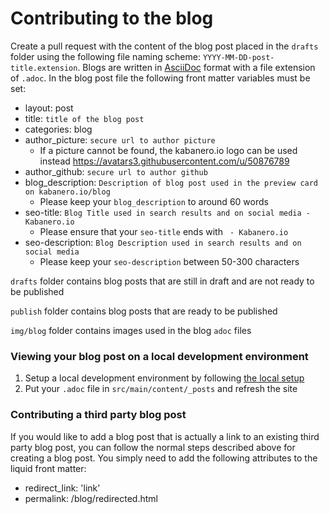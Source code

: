 # Contributing to the blog
Create a pull request with the content of the blog post placed in the `drafts` folder using the following file naming scheme: `YYYY-MM-DD-post-title.extension`.  Blogs are written in [AsciiDoc](https://asciidoctor.org/docs/asciidoc-writers-guide/) format with a file extension of `.adoc`. In the blog post file the following front matter variables must be set:
- layout: post
- title: `title of the blog post`
- categories: blog
- author_picture: `secure url to author picture`
     - If a picture cannot be found, the kabanero.io logo can be used instead https://avatars3.githubusercontent.com/u/50876789
- author_github: `secure url to author github`
- blog_description: `Description of blog post used in the preview card on kabanero.io/blog`
     - Please keep your `blog_description` to around 60 words
- seo-title: `Blog Title used in search results and on social media - Kabanero.io`
     - Please ensure that your `seo-title` ends with ` - Kabanero.io`
- seo-description: `Blog Description used in search results and on social media`
     - Please keep your `seo-description` between 50-300 characters

`drafts` folder contains blog posts that are still in draft and are not ready to be published

`publish` folder contains blog posts that are ready to be published

`img/blog` folder contains images used in the blog `adoc` files

### Viewing your blog post on a local development environment
 1. Setup a local development environment by following [the local setup](https://github.com/kabanero-io/kabanero-website/blob/master/CONTRIBUTING.md#local-development-setup)
 1. Put your `.adoc` file in `src/main/content/_posts` and refresh the site

### Contributing a third party blog post

If you would like to add a blog post that is actually a link to an existing third party blog post, you can follow the normal steps described above for creating a blog post. You simply need to add the following attributes to the liquid front matter: 
- redirect_link: 'link'
- permalink: /blog/redirected.html
